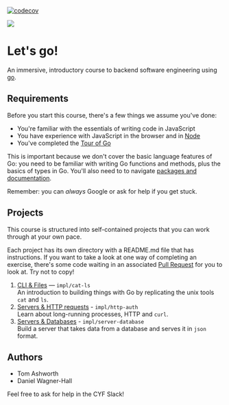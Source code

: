 [![codecov](https://codecov.io/gh/berkeli/immersive-go-course/branch/main/graph/badge.svg?token=pMmbQYn0Mb)](https://codecov.io/gh/berkeli/immersive-go-course)

![](./readme-assets/giphy.gif)
# Let's go!

An immersive, introductory course to backend software engineering using [go](https://go.dev).

## Requirements

Before you start this course, there's a few things we assume you've done:

- You're familiar with the essentials of writing code in JavaScript
- You have experience with JavaScript in the browser and in [Node][node]
- You've completed the [Tour of Go][tourofgo]

This is important because we don't cover the basic language features of Go: you need to be familiar with writing Go functions and methods, plus the basics of types in Go. You'll also need to to navigate [packages and documentation](https://pkg.go.dev/).

Remember: you can _always_ Google or ask for help if you get stuck.

## Projects

This course is structured into self-contained projects that you can work through at your own pace.

Each project has its own directory with a README.md file that has instructions. If you want to take a look at one way of completing an exercise, there's some code waiting in an associated [Pull Request](https://github.com/CodeYourFuture/immersive-go-course/pulls) for you to look at. Try not to copy!

1. [CLI & Files](./cli-files) — `impl/cat-ls`
   <br>An introduction to building things with Go by replicating the unix tools `cat` and `ls`.
1. [Servers & HTTP requests](./http-auth) - `impl/http-auth`
   <br>Learn about long-running processes, HTTP and `curl`.
1. [Servers & Databases](./server-database) - `impl/server-database`
   <br>Build a server that takes data from a database and serves it in `json` format.

## Authors

- Tom Ashworth
- Daniel Wagner-Hall

Feel free to ask for help in the CYF Slack!

[tourofgo]: https://go.dev/tour
[node]: https://nodejs.org/en/
